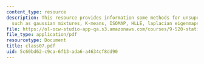 ```yaml
---
content_type: resource
description: This resource provides information some methods for unsupervised learning
  such as gaussian mixtures, K-means, ISOMAP, HLLE, laplacian eigenmaps.
file: https://ol-ocw-studio-app-qa.s3.amazonaws.com/courses/9-520-statistical-learning-theory-and-applications-spring-2006/5c60bd62c9ca6f13ada6a4634cf8dd90_class07.pdf
file_type: application/pdf
resourcetype: Document
title: class07.pdf
uid: 5c60bd62-c9ca-6f13-ada6-a4634cf8dd90
---
```

